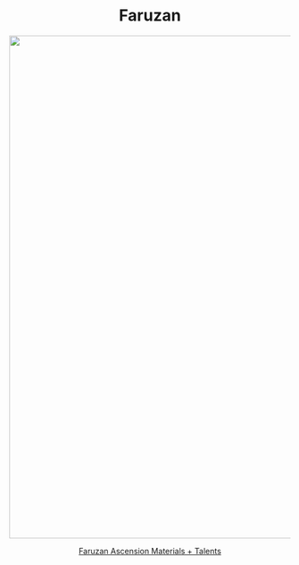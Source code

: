 <body>
  <div align="center">
    <h1> Faruzan </h1>
<img src="https://preview.redd.it/faruzan-wanderer-splash-art-via-anonsbelle-v0-r3frm7u87iy91.png?width=1080&crop=smart&auto=webp&s=0d07147543959d950147486b1acbf89e3decc17d" width=900>
<p></p>
<a href="">Faruzan Ascension Materials + Talents</a><br>
  
  </div>
</body>
